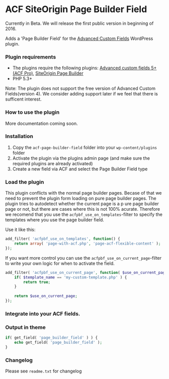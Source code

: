 
# ACF SiteOrigin Page Builder Field

Currently in Beta. We will release the first public version in beginning of 2016.

Adds a 'Page Builder Field' for the [Advanced Custom Fields](http://wordpress.org/extend/plugins/advanced-custom-fields/) WordPress plugin.

### Plugin requirements
 - The plugins require the following plugins: [Advanced custom fields 5+ (ACF Pro)](http://www.advancedcustomfields.com/), [SiteOrigin Page Builder](https://sv.wordpress.org/plugins/siteorigin-panels/)
 - PHP 5.3+
 
Note: The plugin does not support the free version of Advanced Custom Fields(version 4). We consider adding support later if we feel that there is sufficent interest.

### How to use the plugin

More documentation coming soon.

### Installation

1. Copy the `acf-page-builder-field` folder into your `wp-content/plugins` folder
2. Activate the plugin via the plugins admin page (and make sure the required plugins are already activated)
3. Create a new field via ACF and select the Page Builder Field type


### Load the plugin

This plugin conflicts with the normal page builder pages. Becase of that we need to prevent the plugin form loading on pure page builder pages. The plugin tries to autodetect whether the current page is a p ure page builder page or not, but there are cases where this is not 100% acurate. Therefore we recomend that you use the `acfpbf_use_on_templates`-filter to specify the templates where you use the page builder field. 

Use it like this:

```php
add_filter( 'acfpbf_use_on_templates', function() {
    return array( 'page-with-acf.php', 'page-acf-flexible-content' );
});
```

If you want more control you can use the `acfpbf_use_on_current_page`-filter to write your own logic for when to activate the field.

```php
add_filter( 'acfpbf_use_on_current_page', function( $use_on_current_page, $template_name ) {
    if( $template_name == 'my-custom-template.php' ) {
        return true;
    }
	
    return $use_on_current_page;
});
```

### Integrate into your ACF fields.




### Output in theme

```php
if( get_field( 'page_builder_field' ) ) {
    echo get_field( 'page_builder_field' );
}
```


### Changelog
Please see `readme.txt` for changelog
